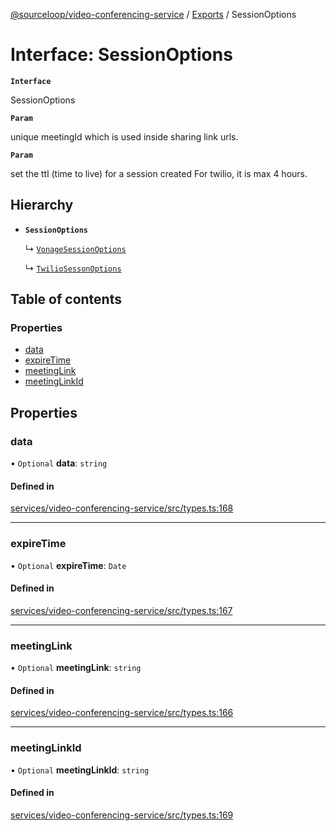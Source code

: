 [@sourceloop/video-conferencing-service](../README.md) / [Exports](../modules.md) / SessionOptions

# Interface: SessionOptions

**`Interface`**

SessionOptions

**`Param`**

unique meetingId which is used inside sharing link urls.

**`Param`**

set the ttl (time to live) for a session created For twilio,
 it is max 4 hours.

## Hierarchy

- **`SessionOptions`**

  ↳ [`VonageSessionOptions`](VonageSessionOptions.md)

  ↳ [`TwilioSessonOptions`](TwilioSessonOptions.md)

## Table of contents

### Properties

- [data](SessionOptions.md#data)
- [expireTime](SessionOptions.md#expiretime)
- [meetingLink](SessionOptions.md#meetinglink)
- [meetingLinkId](SessionOptions.md#meetinglinkid)

## Properties

### data

• `Optional` **data**: `string`

#### Defined in

[services/video-conferencing-service/src/types.ts:168](https://github.com/sourcefuse/loopback4-microservice-catalog/blob/77bb890a2/services/video-conferencing-service/src/types.ts#L168)

___

### expireTime

• `Optional` **expireTime**: `Date`

#### Defined in

[services/video-conferencing-service/src/types.ts:167](https://github.com/sourcefuse/loopback4-microservice-catalog/blob/77bb890a2/services/video-conferencing-service/src/types.ts#L167)

___

### meetingLink

• `Optional` **meetingLink**: `string`

#### Defined in

[services/video-conferencing-service/src/types.ts:166](https://github.com/sourcefuse/loopback4-microservice-catalog/blob/77bb890a2/services/video-conferencing-service/src/types.ts#L166)

___

### meetingLinkId

• `Optional` **meetingLinkId**: `string`

#### Defined in

[services/video-conferencing-service/src/types.ts:169](https://github.com/sourcefuse/loopback4-microservice-catalog/blob/77bb890a2/services/video-conferencing-service/src/types.ts#L169)
